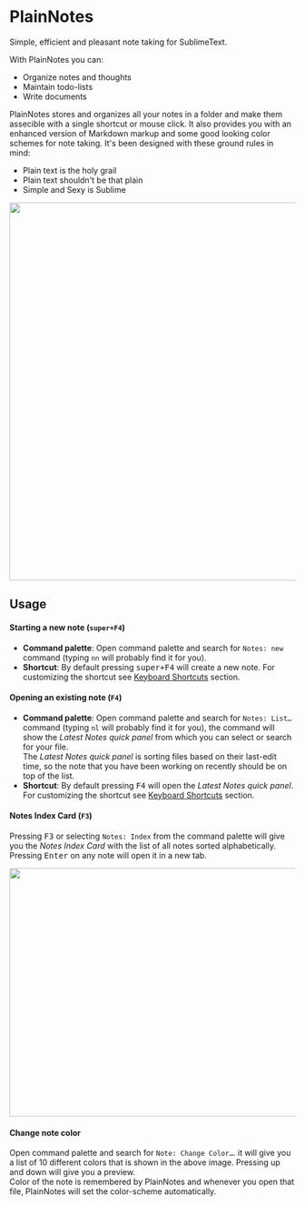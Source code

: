 
# PlainNotes
Simple, efficient and pleasant note taking for SublimeText.

With PlainNotes you can:
- Organize notes and thoughts
- Maintain todo-lists
- Write documents

PlainNotes stores and organizes all your notes in a folder and make them assecible with a single shortcut or mouse click.
It also provides you with an enhanced version of Markdown markup and some good looking color schemes for note taking.
It's been designed with these ground rules in mind:
- Plain text is the holy grail
- Plain text shouldn't be that plain
- Simple and Sexy is Sublime

<p align="center">
<img src="http://cl.ly/image/1b2H1a1c1A1c/plainNotes-ss.png" width="665"> 
</p>

## Usage
#### Starting a new note (`super+F4`)
- **Command palette**: Open command palette and search for `Notes: new` command (typing `nn` will probably find it for you).
- **Shortcut**: By default pressing <kbd>super+F4</kbd> will create a new note. For customizing the shortcut see [Keyboard Shortcuts]() section.

#### Opening an existing note (`F4`)
- **Command palette**: Open command palette and search for `Notes: List…` command (typing `nl` will probably find it for you), the command will show the *Latest Notes quick panel* from which you can select or search for your file.   
The *Latest Notes quick panel* is sorting files based on their last-edit time, so the note that you have been working on recently should be on top of the list. 
- **Shortcut**: By default pressing <kbd>F4</kbd> will open the *Latest Notes quick panel*. For customizing the shortcut see [Keyboard Shortcuts]() section.

#### Notes Index Card (`F3`)
Pressing <kbd>F3</kbd> or selecting `Notes: Index` from the command palette will give you the *Notes Index Card* with the list of all notes sorted alphabetically.  
Pressing <kbd>Enter</kbd> on any note will open it in a new tab.

<p align="center">
<img src="http://cl.ly/image/1u0o1x0a2J3c/plainnotes-index.png" width="515" height="437"> 
</p>

 
#### Change note color
Open command palette and search for `Note: Change Color…`. it will give you a list of 10 different colors that is shown in the above image. Pressing up and down will give you a preview.  
Color of the note is remembered by PlainNotes and whenever you open that file, PlainNotes will set the color-scheme automatically.
